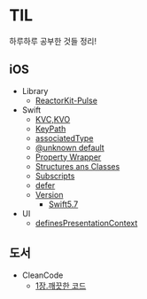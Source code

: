 # TIL
하루하루 공부한 것들 정리!

## iOS
* Library
  * [ReactorKit-Pulse](./iOS/Library/ReactorKit-Pulse.md)
* Swift
    * [KVC,KVO](./iOS/Swift/KVC,KVO.md)
    * [KeyPath](iOS/Swift/KeyPath.md)
    * [associatedType](./iOS/Swift/associatedType.md)
    * [@unknown default](./iOS/Swift/@unknown%20default.md)
    * [Property Wrapper](./iOS/Swift/Property%20Wrapper.md)
    * [Structures ans Classes](./iOS/Swift/Structures%20and%20Classes.md)
    * [Subscripts](./iOS/Swift/Subscripts.md)
    * [defer](./Swift/defer.md)
    * [Version](./iOS/Swift/Version/)
      * [Swift5.7](./iOS/Swift/Version/Swift5.7.md)
* UI
    * [definesPresentationContext](./iOS/UI/definesPresentationContext.md)
## 도서
* CleanCode
    * [1장.깨끗한 코드](./도서/CleanCode/1장.깨끗한%20코드.md)
